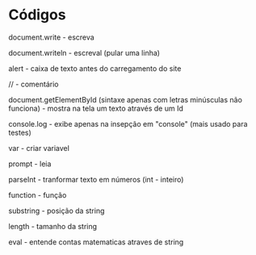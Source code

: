 # Códigos
document.write - escreva

document.writeln - escreval (pular uma linha)

alert - caixa de texto antes do carregamento do site

// - comentário

document.getElementById (sintaxe apenas com letras minúsculas não funciona) - mostra na tela um texto através de um Id 

console.log - exibe apenas na insepção em "console" (mais usado para testes)

var - criar variavel

prompt - leia

parseInt - tranformar texto em números (int - inteiro)

function - função

substring - posição da string

length - tamanho da string

eval - entende contas matematicas atraves de string


